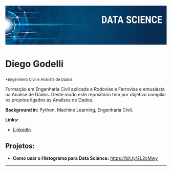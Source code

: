
<p align="center">
  <img src="banner.png" >
</p>

# Diego Godelli
<sub>*Engenheiro Civil e Analista de Dados</sub>

Formação em Engenharia Civil aplicada a Rodovias e Ferrovias e entusiasta na Analise de Dados. Deste modo este repositório tem por objetivo compilar os projetos ligados as Analises de Dados.

**Background in:** Python, Machine Learning, Engenharia Civil.

**Links:**
* [LinkedIn](https://www.linkedin.com/in/diego-godelli-80550a174/)


## Projetos:

* **Como usar o Histograma para Data Science:** https://bit.ly/2L2cMwy

---
